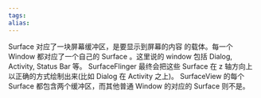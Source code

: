```yaml
---
tags: 
alias:
---
```


Surface 对应了一块屏幕缓冲区，是要显示到屏幕的内容 的载体。每一个 Window 都对应了一个自己的 Surface 。这里说的 window 包括 Dialog, Activity, Status Bar 等。 SurfaceFlinger 最终会把这些 Surface 在 z 轴方向上以正确的方式绘制出来(比如 Dialog 在 Activity 之上)。 SurfaceView 的每个 Surface 都包含两个缓冲区，而其他普通 Window 的对应的 Surface 则不是。
